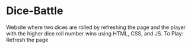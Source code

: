# Dice-Battle
Website where two dices are rolled by refreshing the page and the player with the higher dice roll number wins using HTML, CSS, and JS.
To Play:
Refresh the page

